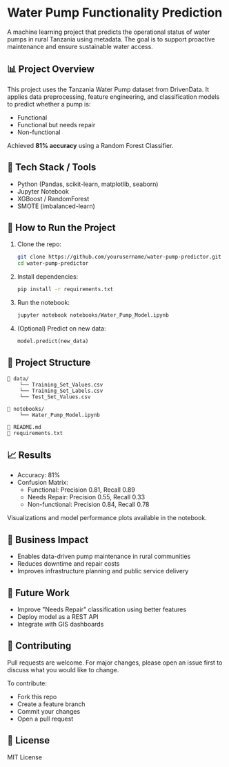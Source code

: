 # Water Pump Functionality Prediction

A machine learning project that predicts the operational status of water pumps in rural Tanzania using metadata. The goal is to support proactive maintenance and ensure sustainable water access.

## 📊 Project Overview

This project uses the Tanzania Water Pump dataset from DrivenData. It applies data preprocessing, feature engineering, and classification models to predict whether a pump is:
- Functional
- Functional but needs repair
- Non-functional

Achieved **81% accuracy** using a Random Forest Classifier.

## 🧰 Tech Stack / Tools

- Python (Pandas, scikit-learn, matplotlib, seaborn)
- Jupyter Notebook
- XGBoost / RandomForest
- SMOTE (imbalanced-learn)

## 🚀 How to Run the Project

1. Clone the repo:
   ```bash
   git clone https://github.com/yourusername/water-pump-predictor.git
   cd water-pump-predictor
   ```

2. Install dependencies:
   ```bash
   pip install -r requirements.txt
   ```

3. Run the notebook:
   ```bash
   jupyter notebook notebooks/Water_Pump_Model.ipynb
   ```

4. (Optional) Predict on new data:
   ```python
   model.predict(new_data)
   ```

## 🧠 Project Structure

```
📁 data/
    └── Training_Set_Values.csv
    └── Training_Set_Labels.csv
    └── Test_Set_Values.csv

📁 notebooks/
    └── Water_Pump_Model.ipynb

📄 README.md
📄 requirements.txt
```

## 📈 Results

- Accuracy: 81%
- Confusion Matrix:
  - Functional: Precision 0.81, Recall 0.89
  - Needs Repair: Precision 0.55, Recall 0.33
  - Non-functional: Precision 0.84, Recall 0.78

Visualizations and model performance plots available in the notebook.

## 📢 Business Impact

- Enables data-driven pump maintenance in rural communities
- Reduces downtime and repair costs
- Improves infrastructure planning and public service delivery

## 🔮 Future Work

- Improve "Needs Repair" classification using better features
- Deploy model as a REST API
- Integrate with GIS dashboards

## 🤝 Contributing

Pull requests are welcome. For major changes, please open an issue first to discuss what you would like to change.

To contribute:
- Fork this repo
- Create a feature branch
- Commit your changes
- Open a pull request

## 📄 License

MIT License
